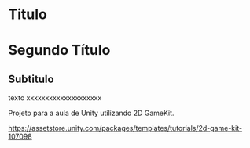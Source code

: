 # Titulo
# Segundo Título

## Subtitulo

texto xxxxxxxxxxxxxxxxxxxx

Projeto para a aula de Unity utilizando 2D GameKit.

https://assetstore.unity.com/packages/templates/tutorials/2d-game-kit-107098
